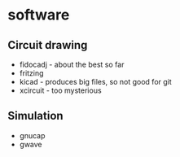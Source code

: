 # software

## Circuit drawing

* fidocadj - about the best so far
* fritzing
* kicad - produces big files, so not good for git
* xcircuit - too mysterious

## Simulation

* gnucap
* gwave
